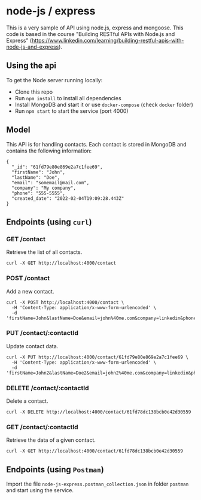 # node-js / express

This is a very sample of API using node.js, express and mongoose.
This code is based in the course "Building RESTful APIs with Node.js and Express" (https://www.linkedin.com/learning/building-restful-apis-with-node-js-and-express).

## Using the api

To get the Node server running locally:

- Clone this repo
- Run `npm install` to install all dependencies
- Install MongoDB and start it or use `docker-compose` (check `docker` folder)
- Run `npm start` to start the service (port 4000)

## Model

This API is for handling contacts.
Each contact is stored in MongoDB and contains the following information:

```
{
  "_id": "61fd79e80e869e2a7c1fee69",
  "firstName": "John",
  "lastName": "Doe",
  "email": "somemail@mail.com",
  "company": "My company",
  "phone": "555-5555",
  "created_date": "2022-02-04T19:09:28.443Z"
}
```

## Endpoints (using `curl`)

### GET /contact

Retrieve the list of all contacts.

```
curl -X GET http://localhost:4000/contact
```  

### POST /contact

Add a new contact.

```
curl -X POST http://localhost:4000/contact \
  -H 'Content-Type: application/x-www-form-urlencoded' \
  -d 'firstName=John&lastName=Doe&email=john%40me.com&company=linkedin&phone=5551234'
```

### PUT /contact/:contactId

Update contact data.

```
curl -X PUT http://localhost:4000/contact/61fd79e80e869e2a7c1fee69 \
  -H 'Content-Type: application/x-www-form-urlencoded' \
  -d 'firstName=John2&lastName=Doe2&email=john2%40me.com&company=linkedin&phone=5559876'
```  

### DELETE /contact/:contactId

Delete a contact.

```
curl -X DELETE http://localhost:4000/contact/61fd78dc138bcb0e42d30559
```  

### GET /contact/:contactId

Retrieve the data of a given contact.

```
curl -X GET http://localhost:4000/contact/61fd78dc138bcb0e42d30559 
```

## Endpoints (using `Postman`)

Import the file `node-js-express.postman_collection.json` in folder `postman` and start using the service.